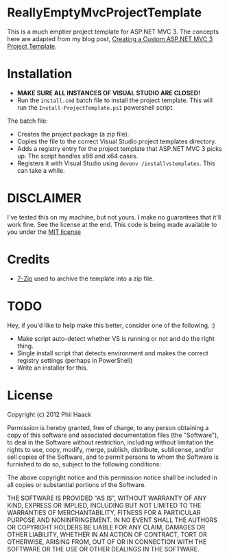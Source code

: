 # ReallyEmptyMvcProjectTemplate
This is a much emptier project template for ASP.NET MVC 3. The concepts here are adapted from my blog post, 
[Creating a Custom ASP.NET MVC 3 Project Template](http://haacked.com/archive/2011/06/05/creating-a-custom-asp-net-mvc-project-template.aspx).

# Installation
* __MAKE SURE ALL INSTANCES OF VISUAL STUDIO ARE CLOSED!__
* Run the `install.cmd` batch file to install the project template. This will run the `Install-ProjectTemplate.ps1` powershell script.

The batch file:
* Creates the project package (a zip file).
* Copies the file to the correct Visual Studio project templates directory.
* Adds a registry entry for the project template that ASP.NET MVC 3 picks up. The script handles x86 and x64 cases.
* Registers it with Visual Studio using `devenv /installvstemplates`. This can take a while.

# DISCLAIMER
I've tested this on my machine, but not yours. I make no guarantees that it'll work fine. See the license at the end. 
This code is being made available to you under the [MIT license](http://www.opensource.org/licenses/mit-license.php)

# Credits
* [7-Zip](http://www.7-zip.org/) used to archive the template into a zip file. 

# TODO
Hey, if you'd like to help make this better, consider one of the following. :)

* Make script auto-detect whether VS is running or not and do the right thing.
* Single install script that detects environment and makes the correct registry settings (perhaps in PowerShell)
* Write an installer for this.

# License
Copyright (c) 2012 Phil Haack

Permission is hereby granted, free of charge, to any person obtaining a copy of this software and associated documentation files (the "Software"), to deal in the Software without restriction, including without limitation the rights to use, copy, modify, merge, publish, distribute, sublicense, and/or sell copies of the Software, and to permit persons to whom the Software is furnished to do so, subject to the following conditions:

The above copyright notice and this permission notice shall be included in all copies or substantial portions of the Software.

THE SOFTWARE IS PROVIDED "AS IS", WITHOUT WARRANTY OF ANY KIND, EXPRESS OR IMPLIED, INCLUDING BUT NOT LIMITED TO THE WARRANTIES OF MERCHANTABILITY, FITNESS FOR A PARTICULAR PURPOSE AND NONINFRINGEMENT. IN NO EVENT SHALL THE AUTHORS OR COPYRIGHT HOLDERS BE LIABLE FOR ANY CLAIM, DAMAGES OR OTHER LIABILITY, WHETHER IN AN ACTION OF CONTRACT, TORT OR OTHERWISE, ARISING FROM, OUT OF OR IN CONNECTION WITH THE SOFTWARE OR THE USE OR OTHER DEALINGS IN THE SOFTWARE.